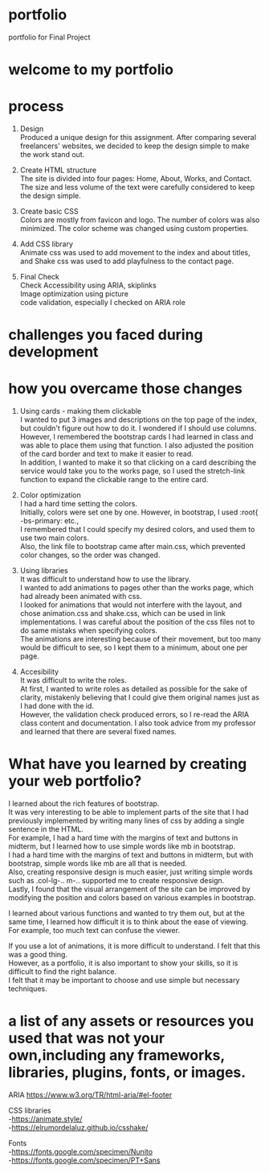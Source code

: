# portfolio
portfolio for Final Project

# welcome to my portfolio

# process 
1. Design  
Produced a unique design for this assignment.
After comparing several freelancers' websites, we decided to keep the design simple to make the work stand out.

2. Create HTML structure  
The site is divided into four pages: Home, About, Works, and Contact. The size and less volume of the text were carefully considered to keep the design simple. 

3. Create basic CSS  
Colors are mostly from favicon and logo. The number of colors was also minimized. The color scheme was changed using custom properties.

4. Add CSS library  
Animate css was used to add movement to the index and about titles, and Shake css was used to add playfulness to the contact page.

5. Final Check  
Check Accessibility using ARIA, skiplinks  
Image optimization using picture  
code validation, especially I checked on ARIA role  

# challenges you faced during development
# how you overcame those changes
1. Using cards - making them clickable  
I wanted to put 3 images and descriptions on the top page of the index, but couldn't figure out how to do it.  I wondered if I should use columns.  
However, I remembered the bootstrap cards I had learned in class and was able to place them using that function. I also adjusted the position of the card border and text to make it easier to read.  
In addition, I wanted to make it so that clicking on a card describing the service would take you to the works page, so I used the stretch-link function to expand the clickable range to the entire card.  

2. Color optimization  
I had a hard time setting the colors.  
Initially, colors were set one by one. However, in bootstrap, I used :root{    -bs-primary: etc.,  
I remembered that I could specify my desired colors, and used them to use two main colors.  
Also, the link file to bootstrap came after main.css, which prevented color changes, so the order was changed.  

3. Using libraries  
It was difficult to understand how to use the library.  
I wanted to add animations to pages other than the works page, which had already been animated with css.  
I looked for animations that would not interfere with the layout, and chose animation.css and shake.css, which can be used in link implementations. 
I was careful about the position of the css files not to do same mistaks when specifying colors.  
The animations are interesting because of their movement, but too many would be difficult to see, so I kept them to a minimum, about one per page.  

4. Accesibility  
It was difficult to write the roles.  
At first, I wanted to write roles as detailed as possible for the sake of clarity, mistakenly believing that I could give them original names just as I had done with the id.  
However, the validation check produced errors, so I re-read the ARIA class content and documentation. I also took advice from my professor and learned that there are several fixed names.  


# What have you learned by creating your web portfolio?  
I learned about the rich features of bootstrap.  
It was very interesting to be able to implement parts of the site that I had previously implemented by writing many lines of css by adding a single sentence in the HTML.  
For example, I had a hard time with the margins of text and buttons in midterm, but I learned how to use simple words like mb in bootstrap.  
I had a hard time with the margins of text and buttons in midterm, but with bootstrap, simple words like mb are all that is needed.  
Also, creating responsive design is much easier, just writing simple words such as .col-lg-.. m-.. supported me to create responsive design.  
Lastly, I found that the visual arrangement of the site can be improved by modifying the position and colors based on various examples in bootstrap.  

I learned about various functions and wanted to try them out, but at the same time, I learned how difficult it is to think about the ease of viewing.  
For example, too much text can confuse the viewer.  

If you use a lot of animations, it is more difficult to understand. I felt that this was a good thing.  
However, as a portfolio, it is also important to show your skills, so it is difficult to find the right balance.  
I felt that it may be important to choose and use simple but necessary techniques.  


# a list of any assets or resources you used that was not your own,including any frameworks, libraries, plugins, fonts, or images. 

ARIA
https://www.w3.org/TR/html-aria/#el-footer

CSS libraries  
-https://animate.style/  
-https://elrumordelaluz.github.io/csshake/  

Fonts  
-https://fonts.google.com/specimen/Nunito  
-https://fonts.google.com/specimen/PT+Sans  
